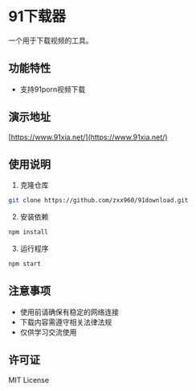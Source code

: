 # 91下载器

一个用于下载视频的工具。

## 功能特性

- 支持91porn视频下载

## 演示地址

[https://www.91xia.net/](https://www.91xia.net/)

## 使用说明

1. 克隆仓库
```bash
git clone https://github.com/zxx960/91download.git
```

2. 安装依赖
```bash
npm install
```

3. 运行程序
```bash
npm start
```

## 注意事项

- 使用前请确保有稳定的网络连接
- 下载内容需遵守相关法律法规
- 仅供学习交流使用

## 许可证

MIT License
